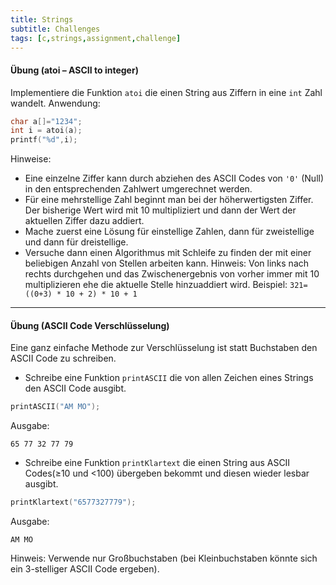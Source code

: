 ```yaml
---
title: Strings
subtitle: Challenges
tags: [c,strings,assignment,challenge]
---
```


#### Übung (atoi – ASCII to integer)

Implementiere die Funktion `atoi` die einen String aus Ziffern in eine `int` Zahl wandelt. 
Anwendung:

```c
char a[]="1234";
int i = atoi(a);
printf("%d",i);
```

Hinweise:

- Eine einzelne Ziffer kann durch abziehen des ASCII Codes von `'0'` (Null) in den entsprechenden Zahlwert umgerechnet werden.
- Für eine mehrstellige Zahl beginnt man bei der höherwertigsten Ziffer. Der bisherige Wert wird mit 10 multipliziert und dann der Wert der aktuellen Ziffer dazu addiert.
- Mache zuerst eine Lösung für einstellige Zahlen, dann für zweistellige und dann für dreistellige. 
- Versuche dann einen Algorithmus mit Schleife zu finden der mit einer beliebigen Anzahl von Stellen arbeiten kann. Hinweis: Von links nach rechts durchgehen und das Zwischenergebnis von vorher immer mit 10 multiplizieren ehe die aktuelle Stelle hinzuaddiert wird. Beispiel: `321=((0+3) * 10 + 2) * 10 + 1`



---

#### Übung (ASCII Code Verschlüsselung)

Eine ganz einfache Methode zur Verschlüsselung ist statt Buchstaben den ASCII Code zu schreiben.

- Schreibe eine Funktion `printASCII` die von allen Zeichen eines Strings den ASCII Code ausgibt.

```c
printASCII("AM MO");
```

Ausgabe:

```
65 77 32 77 79
```

- Schreibe eine Funktion `printKlartext` die einen String aus ASCII Codes(≥10 und <100) übergeben bekommt und diesen wieder lesbar ausgibt.

```c
printKlartext("6577327779");
```

Ausgabe:

```
AM MO
```

Hinweis:
Verwende nur Großbuchstaben (bei Kleinbuchstaben könnte sich ein 3-stelliger ASCII Code ergeben).

